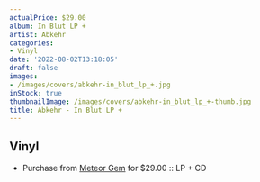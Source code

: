 ```yaml
---
actualPrice: $29.00
album: In Blut LP +
artist: Abkehr
categories:
- Vinyl
date: '2022-08-02T13:18:05'
draft: false
images:
- /images/covers/abkehr-in_blut_lp_+.jpg
inStock: true
thumbnailImage: /images/covers/abkehr-in_blut_lp_+-thumb.jpg
title: Abkehr - In Blut LP +
---
```


## Vinyl
* Purchase from [Meteor Gem](https://meteor-gem.com/products/abkehr-in-blut-lp-cd) for $29.00 :: LP + CD
